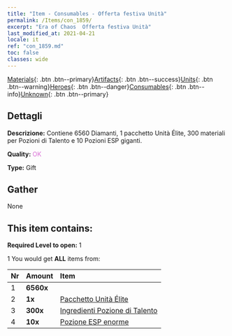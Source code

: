 ```yaml
---
title: "Item - Consumables - Offerta festiva Unità"
permalink: /Items/con_1859/
excerpt: "Era of Chaos  Offerta festiva Unità"
last_modified_at: 2021-04-21
locale: it
ref: "con_1859.md"
toc: false
classes: wide
---
```

 [Materials](/it/Items/){: .btn .btn--primary}[Artifacts](/it/Items/Artifacts/){: .btn .btn--success}[Units](/it/Items/Units/){: .btn .btn--warning}[Heroes](/it/Items/Heroes/){: .btn .btn--danger}[Consumables](/it/Items/Consumables/){: .btn .btn--info}[Unknown](/it/Items/Unknown/){: .btn .btn--primary}

## Dettagli
 **Descrizione:** Contiene 6560 Diamanti, 1 pacchetto Unità Élite, 300 materiali per Pozioni di Talento e 10 Pozioni ESP giganti.

 **Quality:** <span style="color: #DA70D6">OK</span>

 **Type:** Gift

## Gather

  None

## This item contains:

 **Required Level to open:** 1

 1 You would get **ALL** items  from:

  | Nr | Amount |     Item    |
  |:---|:-------|:------------|
  | 1 |  **6560x** | <i class="fas fa-gem"/> |  | 
  | 2 |  **1x** | [Pacchetto Unità Élite](/it/Items/con_1833/) |  | 
  | 3 |  **300x** | [Ingredienti Pozione di Talento](/it/Items/con_1120/) |  | 
  | 4 |  **10x** | [Pozione ESP enorme](/it/Items/con_703/) |  | 
